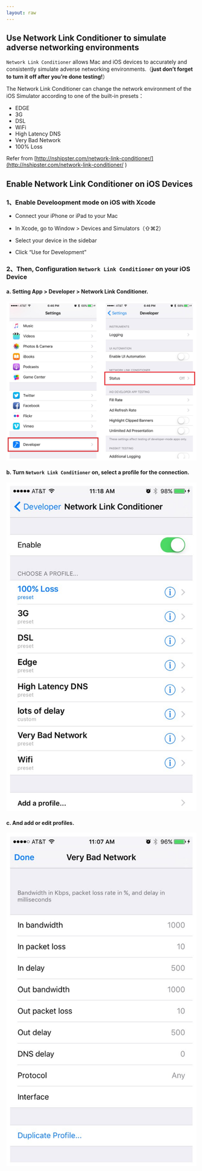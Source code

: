 ```yaml
---
layout: raw
---
```


## Use Network Link Conditioner to simulate adverse networking environments

`Network Link Conditioner` allows Mac and iOS devices to accurately and consistently simulate adverse networking environments.（**just don’t forget to turn it off after you’re done testing!**）

The Network Link Conditioner can change the network environment of the iOS Simulator according to one of the built-in presets：

* EDGE
* 3G
* DSL
* WiFi
* High Latency DNS
* Very Bad Network
* 100% Loss

Refer from [http://nshipster.com/network-link-conditioner/](http://nshipster.com/network-link-conditioner/ )


## Enable Network Link Conditioner on iOS Devices

### 1、Enable Develoopment mode on iOS with Xcode

* Connect your iPhone or iPad to your Mac

* In Xcode, go to Window > Devices and Simulators（⇧⌘2）

* Select your device in the sidebar

* Click “Use for Development”



### 2、Then, Configuration `Network Link Conditioner` on your iOS Device


#### a. Setting App > Developer > Network Link Conditioner.


![](../network-zh-Hans/setting_developer.jpg)


#### b. Turn `Network Link Conditioner` on, select a profile for the connection.

![](../network-zh-Hans/conditioner_status.jpg)


#### c. And add or edit profiles.

![](../network-zh-Hans/profile.jpg)